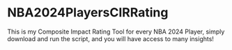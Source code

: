 # NBA2024PlayersCIRRating
This is my Composite Impact Rating Tool for every NBA 2024 Player, simply download and run the script, and you will have access to many insights!
